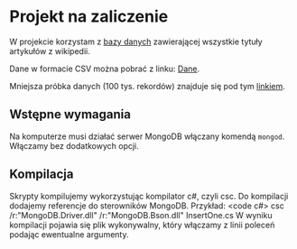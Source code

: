 # Projekt na zaliczenie

W projekcie korzystam z [bazy danych](https://www.kaggle.com/residentmario/wikipedia-article-titles) zawierającej wszystkie tytuły artykułów z wikipedii.

Dane w formacie CSV można pobrać z linku: [Dane](https://drive.google.com/open?id=1C69iSzouKrIZNA-m0TwJnDY1Hs6K86-8).

Mniejsza próbka danych (100 tys. rekordów) znajduje się pod tym [linkiem](https://drive.google.com/file/d/1y8aR5f2grL3kfurC-VD03TzdJW845C4Y/view?usp=sharing).

## Wstępne wymagania

Na komputerze musi działać serwer MongoDB włączany komendą <code>mongod</code>. Włączamy bez dodatkowych opcji.

## Kompilacja

Skrypty kompilujemy wykorzystując kompilator c#, czyli csc. Do kompilacji dodajemy referencje do sterowników MongoDB. Przykład:
<code c#>
csc /r:"MongoDB.Driver.dll" /r:"MongoDB.Bson.dll" InsertOne.cs
</code>
W wyniku kompilacji pojawia się plik wykonywalny, który włączamy z linii poleceń podając ewentualne argumenty.